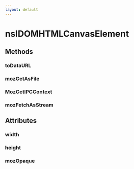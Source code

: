 ```yaml
---
layout: default
---
```


# nsIDOMHTMLCanvasElement #

## Methods ##

### toDataURL ###

### mozGetAsFile ###

### MozGetIPCContext ###

### mozFetchAsStream ###

## Attributes ##

### width ###

### height ###

### mozOpaque ###
